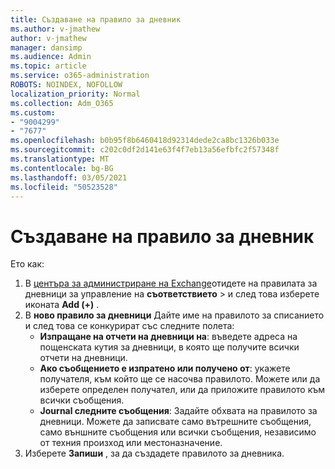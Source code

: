```yaml
---
title: Създаване на правило за дневник
ms.author: v-jmathew
author: v-jmathew
manager: dansimp
ms.audience: Admin
ms.topic: article
ms.service: o365-administration
ROBOTS: NOINDEX, NOFOLLOW
localization_priority: Normal
ms.collection: Adm_O365
ms.custom:
- "9004299"
- "7677"
ms.openlocfilehash: b0b95f8b6460418d92314dede2ca8bc1326b033e
ms.sourcegitcommit: c202c0df2d141e63f4f7eb13a56efbfc2f57348f
ms.translationtype: MT
ms.contentlocale: bg-BG
ms.lasthandoff: 03/05/2021
ms.locfileid: "50523528"
---
```

# <a name="create-a-journal-rule"></a>Създаване на правило за дневник

Ето как:

1. В [центъра за администриране на Exchange](https://go.microsoft.com/fwlink/p/?linkid=2059104)отидете на правилата за дневници за управление на **съответствието**  >  и след това изберете иконата **Add (+)** .
2. В **ново правило за дневници** Дайте име на правилото за списанието и след това се конкурират със следните полета:  
    - **Изпращане на отчети на дневници на**: въведете адреса на пощенската кутия за дневници, в която ще получите всички отчети на дневници.  
    - **Ако съобщението е изпратено или получено от**: укажете получателя, към който ще се насочва правилото. Можете или да изберете определен получател, или да приложите правилото към всички съобщения.  
    - **Journal следните съобщения**: Задайте обхвата на правилото за дневници. Можете да записвате само вътрешните съобщения, само външните съобщения или всички съобщения, независимо от техния произход или местоназначение.
3. Изберете **Запиши** , за да създадете правилото за дневника.
